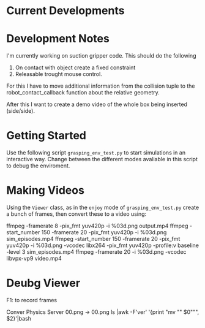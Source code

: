 # Current Developments

# Development Notes

I'm currently working on suction gripper code. This should do the following
1. On contact with object create a fixed constraint
2. Releasable trought mouse control.

For this I have to move additional information from the collision tuple to the
robot_contact_callback function about the relative geometry.

After this I want to create a demo video of the whole box being inserted (side/side).



# Getting Started
Use the following script `grasping_env_test.py` to start simulations in an interactive way. Change between the different modes avaliable in this script to debug the enviroment.


# Making Videos

Using the `Viewer` class, as in the  `enjoy` mode of `grasping_env_test.py` create a bunch of frames, then convert these to a video using:

ffmpeg -framerate 8  -pix_fmt yuv420p -i %03d.png output.mp4
ffmpeg -start_number 150 -framerate 20  -pix_fmt yuv420p -i %03d.png sim_episodes.mp4 
ffmpeg -start_number 150 -framerate 20  -pix_fmt yuv420p  -i %03d.png -vcodec libx264 -pix_fmt yuv420p -profile:v baseline -level 3 sim_episodes.mp4
ffmpeg -framerate 20 -i %03d.png -vcodec libvpx-vp9  video.mp4


# Deubg Viewer
F1: to record frames

Conver Physics Server 00.png -> 00.png
ls |awk -F'ver' '{print "mv \"" $0"\"", $2}'|bash


